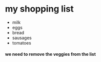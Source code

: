 # my shopping list
- milk 
- eggs
- bread
- sausages
- tomatoes

#### we need to remove the veggies from the list
